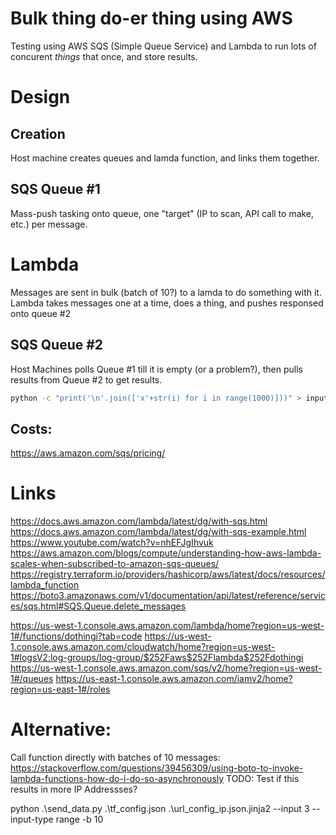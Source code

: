 # Bulk thing do-er thing using AWS

Testing using AWS SQS (Simple Queue Service) and Lambda to run lots of concurent *things*
that once, and store results.


# Design
## Creation
Host machine creates queues and lamda function, and links them together.

## SQS Queue #1
Mass-push tasking onto queue, one "target" (IP to scan, API call to make, etc.) per message.

# Lambda
Messages are sent in bulk (batch of 10?) to a lamda to do something with it.
Lambda takes messages one at a time, does a thing, and pushes responsed onto queue #2

## SQS Queue #2
Host Machines polls Queue #1 till it is empty (or a problem?), then pulls results from Queue #2
to get results.

```bash
python -c "print('\n'.join(['x'+str(i) for i in range(1000)]))" > input.txt
```

## Costs:
https://aws.amazon.com/sqs/pricing/

# Links
https://docs.aws.amazon.com/lambda/latest/dg/with-sqs.html
https://docs.aws.amazon.com/lambda/latest/dg/with-sqs-example.html
https://www.youtube.com/watch?v=nhEFJgIhvuk
https://aws.amazon.com/blogs/compute/understanding-how-aws-lambda-scales-when-subscribed-to-amazon-sqs-queues/
https://registry.terraform.io/providers/hashicorp/aws/latest/docs/resources/lambda_function
https://boto3.amazonaws.com/v1/documentation/api/latest/reference/services/sqs.html#SQS.Queue.delete_messages


https://us-west-1.console.aws.amazon.com/lambda/home?region=us-west-1#/functions/dothingi?tab=code
https://us-west-1.console.aws.amazon.com/cloudwatch/home?region=us-west-1#logsV2:log-groups/log-group/$252Faws$252Flambda$252Fdothingi
https://us-west-1.console.aws.amazon.com/sqs/v2/home?region=us-west-1#/queues
https://us-east-1.console.aws.amazon.com/iamv2/home?region=us-east-1#/roles


# Alternative:
Call function directly with batches of 10 messages:
    https://stackoverflow.com/questions/39456309/using-boto-to-invoke-lambda-functions-how-do-i-do-so-asynchronously
TODO: Test if this results in more IP Addressses?

python .\send_data.py .\tf_config.json .\url_config_ip.json.jinja2 --input 3 --input-type range -b 10